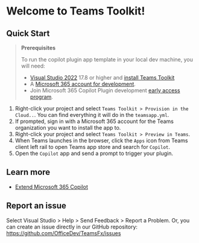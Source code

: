 # Welcome to Teams Toolkit!

## Quick Start

> **Prerequisites**
>
> To run the copilot plugin app template in your local dev machine, you will need:
>
> - [Visual Studio 2022](https://aka.ms/vs) 17.8 or higher and [install Teams Toolkit](https://aka.ms/install-teams-toolkit-vs)
> - A [Microsoft 365 account for development](https://docs.microsoft.com/microsoftteams/platform/toolkit/accounts).
> - Join Microsoft 365 Copilot Plugin development [early access program](https://aka.ms/plugins-dev-waitlist).

1. Right-click your project and select `Teams Toolkit > Provision in the Cloud..`. You can find everything it will do in the `teamsapp.yml`.
2. If prompted, sign in with a Microsoft 365 account for the Teams organization you want 
to install the app to.
3. Right-click your project and select `Teams Toolkit > Preview in Teams`.
4. When Teams launches in the browser, click the `Apps` icon from Teams client left rail to open Teams app store and search for `Copilot`.
5. Open the `Copilot` app and send a prompt to trigger your plugin.

## Learn more

- [Extend Microsoft 365 Copilot](https://aka.ms/teamsfx-copilot-plugin)

## Report an issue

Select Visual Studio > Help > Send Feedback > Report a Problem.
Or, you can create an issue directly in our GitHub repository:
https://github.com/OfficeDev/TeamsFx/issues
